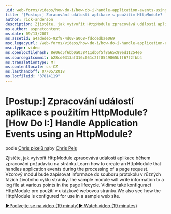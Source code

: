 ```yaml
---
uid: web-forms/videos/how-do-i/how-do-i-handle-application-events-using-an-httpmodule
title: '[Postup:] Zpracování událostí aplikace s použitím HttpModule? | Dokumentace Microsoftu'
author: rick-anderson
description: Zjistěte, jak vytvořit HttpModule zpracovává události aplikace během zpracování požadavku na stránku. Vzorový modul bude zapisovat do protokolu informace...
ms.author: aspnetcontent
ms.date: 09/13/2007
ms.assetid: a4adedeb-92f9-4d08-a068-fdcdedbae069
msc.legacyurl: /web-forms/videos/how-do-i/how-do-i-handle-application-events-using-an-httpmodule
msc.type: video
ms.openlocfilehash: 8e06d5f6bb0a038411db6f5f8a65c89ed11254e6
ms.sourcegitcommit: b28cd0313af316c051c2ff8549865bff67f2fbb4
ms.translationtype: MT
ms.contentlocale: cs-CZ
ms.lasthandoff: 07/05/2018
ms.locfileid: "37814119"
---
```

<a name="how-do-i-handle-application-events-using-an-httpmodule"></a><span data-ttu-id="dce18-105">[Postup:] Zpracování událostí aplikace s použitím HttpModule?</span><span class="sxs-lookup"><span data-stu-id="dce18-105">[How Do I:] Handle Application Events using an HttpModule?</span></span>
====================
<span data-ttu-id="dce18-106">podle [Chris pixelů na](https://twitter.com/chrispels)</span><span class="sxs-lookup"><span data-stu-id="dce18-106">by [Chris Pels](https://twitter.com/chrispels)</span></span>

<span data-ttu-id="dce18-107">Zjistěte, jak vytvořit HttpModule zpracovává události aplikace během zpracování požadavku na stránku.</span><span class="sxs-lookup"><span data-stu-id="dce18-107">Learn how to create an HttpModule that handles application events during the processing of a page request.</span></span> <span data-ttu-id="dce18-108">Vzorový modul bude zapisovat informace do souboru protokolu v různých fázích životního cyklu stránky.</span><span class="sxs-lookup"><span data-stu-id="dce18-108">The sample module will write information to a log file at various points in the page lifecycle.</span></span> <span data-ttu-id="dce18-109">Vidíme také konfiguraci HttpModule pro použití v ukázkové webovou stránku.</span><span class="sxs-lookup"><span data-stu-id="dce18-109">We also see how the HttpModule is configured for use in a sample web site.</span></span>

[<span data-ttu-id="dce18-110">&#9654;Podívejte se na video (19 minuty)</span><span class="sxs-lookup"><span data-stu-id="dce18-110">&#9654; Watch video (19 minutes)</span></span>](https://channel9.msdn.com/Blogs/ASP-NET-Site-Videos/how-do-i-handle-application-events-using-an-httpmodule)
